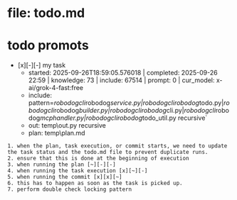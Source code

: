 # file: todo.md


# todo  promots
- [x][-][-] my task
  - started: 2025-09-26T18:59:05.576018 | completed: 2025-09-26 22:59 | knowledge: 73 | include: 67514 | prompt: 0 | cur_model: x-ai/grok-4-fast:free
  - include: pattern=*robodogcli*robodog*service.py|*robodogcli*robodog*todo.py|*robodogcli*robodog*builder.py|*robodogcli*robodog*cli.py|*robodogcli*robodog*mcphandler.py|*robodogcli*robodog*todo_util.py    recursive`
  - out: temp\out.py recursive
  - plan: temp\plan.md
```knowledge
1. when the plan, task execution, or commit starts, we need to update the task status and the todo.md file to prevent duplicate runs.
2. ensure that this is done at the beginning of execution
3. when running the plan [~][-][-]
4. when running the task execution [x][~][-]
5. when running the commit [x][x][~]
6. this has to happen as soon as the task is picked up. 
7. perform double check locking pattern 
```
